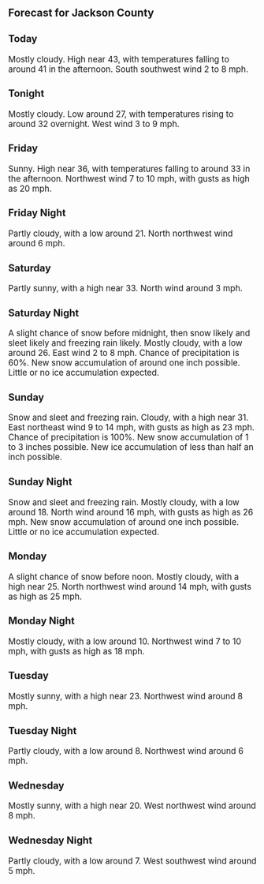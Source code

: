 <div>
   <h2>Forecast for Jackson County</h2>
   <p>
      <div style="font-size:120%">
         <h3>Today</h3>Mostly cloudy. High near 43, with temperatures falling to around 41 in the afternoon. South southwest wind 2 to 8 mph.<br></div>
   </p>
   <p>
      <div style="font-size:120%">
         <h3>Tonight</h3>Mostly cloudy. Low around 27, with temperatures rising to around 32 overnight. West wind 3 to 9 mph.<br></div>
   </p>
   <p>
      <div style="font-size:120%">
         <h3>Friday</h3>Sunny. High near 36, with temperatures falling to around 33 in the afternoon. Northwest wind 7 to 10 mph, with gusts as high
         as 20 mph.<br></div>
   </p>
   <p>
      <div style="font-size:120%">
         <h3>Friday Night</h3>Partly cloudy, with a low around 21. North northwest wind around 6 mph.<br></div>
   </p>
   <p>
      <div style="font-size:120%">
         <h3>Saturday</h3>Partly sunny, with a high near 33. North wind around 3 mph.<br></div>
   </p>
   <p>
      <div style="font-size:120%">
         <h3>Saturday Night</h3>A slight chance of snow before midnight, then snow likely and sleet likely and freezing rain likely. Mostly cloudy, with a
         low around 26. East wind 2 to 8 mph. Chance of precipitation is 60%. New snow accumulation of around one inch possible. Little
         or no ice accumulation expected.<br></div>
   </p>
   <p>
      <div style="font-size:120%">
         <h3>Sunday</h3>Snow and sleet and freezing rain. Cloudy, with a high near 31. East northeast wind 9 to 14 mph, with gusts as high as 23 mph.
         Chance of precipitation is 100%. New snow accumulation of 1 to 3 inches possible. New ice accumulation of less than half an
         inch possible.<br></div>
   </p>
   <p>
      <div style="font-size:120%">
         <h3>Sunday Night</h3>Snow and sleet and freezing rain. Mostly cloudy, with a low around 18. North wind around 16 mph, with gusts as high as 26
         mph. New snow accumulation of around one inch possible. Little or no ice accumulation expected.<br></div>
   </p>
   <p>
      <div style="font-size:120%">
         <h3>Monday</h3>A slight chance of snow before noon. Mostly cloudy, with a high near 25. North northwest wind around 14 mph, with gusts as
         high as 25 mph.<br></div>
   </p>
   <p>
      <div style="font-size:120%">
         <h3>Monday Night</h3>Mostly cloudy, with a low around 10. Northwest wind 7 to 10 mph, with gusts as high as 18 mph.<br></div>
   </p>
   <p>
      <div style="font-size:120%">
         <h3>Tuesday</h3>Mostly sunny, with a high near 23. Northwest wind around 8 mph.<br></div>
   </p>
   <p>
      <div style="font-size:120%">
         <h3>Tuesday Night</h3>Partly cloudy, with a low around 8. Northwest wind around 6 mph.<br></div>
   </p>
   <p>
      <div style="font-size:120%">
         <h3>Wednesday</h3>Mostly sunny, with a high near 20. West northwest wind around 8 mph.<br></div>
   </p>
   <p>
      <div style="font-size:120%">
         <h3>Wednesday Night</h3>Partly cloudy, with a low around 7. West southwest wind around 5 mph.<br></div>
   </p>
</div>